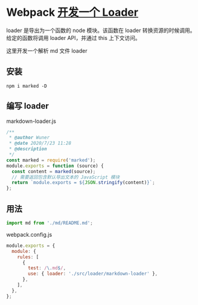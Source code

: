 # Webpack [开发一个 Loader](https://www.webpackjs.com/contribute/writing-a-loader/)

loader 是导出为一个函数的 node 模块。该函数在 loader 转换资源的时候调用。给定的函数将调用 loader API，并通过 this 上下文访问。

这里开发一个解析 md 文件 loader

## 安装

```text
npm i marked -D
```

## 编写 loader

markdown-loader.js

```javascript
/**
 * @author Wuner
 * @date 2020/7/23 11:28
 * @description
 */
const marked = require('marked');
module.exports = function (source) {
  const content = marked(source);
  // 需要返回包含默认导出文本的 JavaScript 模块
  return `module.exports = ${JSON.stringify(content)}`;
};
```

## 用法

```javascript
import md from './md/README.md';
```

webpack.config.js

```javascript
module.exports = {
  module: {
    rules: [
      {
        test: /\.md$/,
        use: { loader: './src/loader/markdown-loader' },
      },
    ],
  },
};
```
